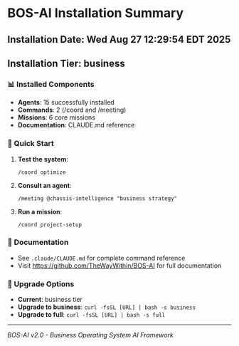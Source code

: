 # BOS-AI Installation Summary

## Installation Date: Wed Aug 27 12:29:54 EDT 2025
## Installation Tier: business

### 📊 Installed Components
- **Agents**: 15 successfully installed
- **Commands**: 2 (/coord and /meeting)
- **Missions**: 6 core missions
- **Documentation**: CLAUDE.md reference

### 🚀 Quick Start

1. **Test the system**:
   ```
   /coord optimize
   ```

2. **Consult an agent**:
   ```
   /meeting @chassis-intelligence "business strategy"
   ```

3. **Run a mission**:
   ```
   /coord project-setup
   ```

### 📖 Documentation
- See `.claude/CLAUDE.md` for complete command reference
- Visit https://github.com/TheWayWithin/BOS-AI for full documentation

### 🔧 Upgrade Options
- **Current**: business tier
- **Upgrade to business**: `curl -fsSL [URL] | bash -s business`
- **Upgrade to full**: `curl -fsSL [URL] | bash -s full`

---
*BOS-AI v2.0 - Business Operating System AI Framework*
